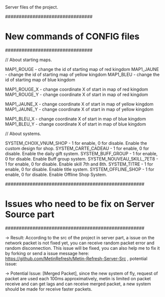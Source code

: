 Server files of the project.

################################
# New commands of CONFIG files #
################################


// About starting maps.

MAP1_ROUGE - change the id of starting map of red kingdom
MAP1_JAUNE - change the id of starting map of yellow kingdom
MAP1_BLEU - change the id of starting map of blue kingdom

MAP1_ROUGE_X - change coordinate X of start in map of red kingdom
MAP1_ROUGE_Y - change coordinate X of start in map of red kingdom

MAP1_JAUNE_X - change coordinate X of start in map of yellow kingdom
MAP1_JAUNE_Y - change coordinate X of start in map of yellow kingdom

MAP1_BLEU_X - change coordinate X of start in map of blue kingdom
MAP1_BLEU_Y - change coordinate X of start in map of blue kingdom

// About systems.

SYSTEM_CHOIX_VNUM_SHOP - 1 for enable, 0 for disable. Enable the custom design for shop.
SYSTEM_CARTE_CADEAU - 1 for enable, 0 for disable. Enable the daily gift system.
SYSTEM_BUFF_GROUP - 1 for enable, 0 for disable. Enable Buff group system.
SYSTEM_NOUVEAU_SKILL_7ET8 - 1 for enable, 0 for disable. Enable skill 7th and 8th.
SYSTEM_TITRE - 1 for enable, 0 for disable. Enable title system.
SYSTEM_OFFLINE_SHOP - 1 for enable, 0 for disable. Enable Offline Shop System.

###################################################
# Issues who need to be fix on Server Source part #
###################################################

-> Result: According to the src of the project in server part, a issue on the network packet is not fixed yet, you can receive random packet error and random disconnection. This issue will be fixed, you can also help me to fix it by forking or send a issue message here: https://github.com/MetinRefresh/Metin-Refresh-Server-Src , potential issue:

-> Potential Issue: [Merged Packet], since the new system of fly, request of packet are used each 100ms approximatively, metin is limited on packet receive and can get lags and can receive merged packet, a new system should be made for receive faster packets.

